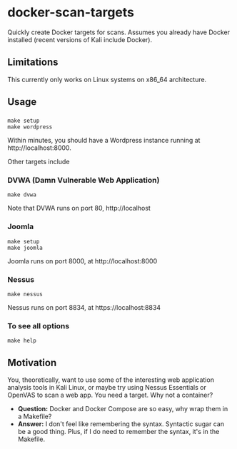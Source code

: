 # docker-scan-targets
Quickly create Docker targets for scans. Assumes you already have Docker installed (recent versions of Kali include Docker).

## Limitations

This currently only works on Linux systems on x86_64 architecture.

## Usage

### 
    make setup
    make wordpress

Within minutes, you should have a Wordpress instance running at http://localhost:8000.

Other targets include

### DVWA (Damn Vulnerable Web Application)

    make dvwa

Note that DVWA runs on port 80, http://localhost

### Joomla

    make setup
    make joomla

Joomla runs on port 8000, at http://localhost:8000

### Nessus

    make nessus

Nessus runs on port 8834, at https://localhost:8834

### To see all options

    make help

## Motivation
You, theoretically, want to use some of the interesting web application analysis tools in Kali Linux, or maybe try using Nessus Essentials or OpenVAS to scan a web app. You need a target. Why not a container?

- **Question:** Docker and Docker Compose are so easy, why wrap them in a Makefile?
- **Answer:** I don't feel like remembering the syntax. Syntactic sugar can be a good thing. Plus, if I do need to remember the syntax, it's in the Makefile.
